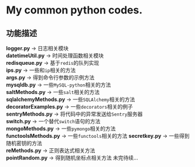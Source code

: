 # My common python codes.
功能描述
----
**logger.py** -> 日志相关模块  
**datetimeUtil.py** -> 时间处理函数相关模块  
**redisqueue.py** -> 基于`redis`的队列实现  
**ips.py** -> 一些和`ip`相关的方法  
**args.py** -> 得到命令行参数的示例方法  
**mysqldb.py** -> 一些`MySQL-python`相关的方法  
**saltMethods.py** -> 一些`salt`相关的方法  
**sqlalchemyMethods.py** -> 一些`SQLAlchemy`相关的方法  
**decoratorExamples.py** -> 一些`decorators`相关的例子  
**sentryMethods.py** -> 将代码中的异常发送给`Sentry`服务器  
**switch.py** -> 一个替代`switch`语句的方法  
**mongoMethods.py** -> 一些`pymongo`相关的方法  
**functoolsMethods.py** -> 一些`functools`相关的方法
**secretkey.py** -> 一些得到随机密钥的方法  
**reMethods.py** -> 正则表达式相关方法  
**pointRandom.py** -> 得到随机坐标点相关方法
未完待续...
